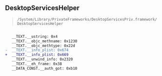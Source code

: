 ## DesktopServicesHelper

> `/System/Library/PrivateFrameworks/DesktopServicesPriv.framework/DesktopServicesHelper`

```diff

   __TEXT.__ustring: 0x4
   __TEXT.__objc_methname: 0x1230
   __TEXT.__objc_methtype: 0x22d
-  __TEXT.__info_plist: 0x674
+  __TEXT.__info_plist: 0x669
   __TEXT.__unwind_info: 0x2320
   __TEXT.__eh_frame: 0x38
   __DATA_CONST.__auth_got: 0xb10

```
